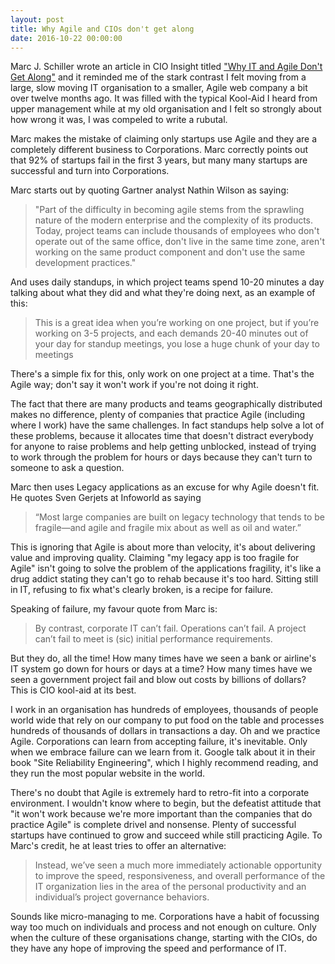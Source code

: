 ```yaml
---
layout: post
title: Why Agile and CIOs don't get along
date: 2016-10-22 00:00:00
---
```


Marc J. Schiller wrote an article in CIO Insight titled ["Why IT and Agile Don't Get Along"](http://www.cioinsight.com/it-management/expert-voices/why-it-and-agile-dont-get-along.html) and it reminded me of the stark contrast I felt moving from a large, slow moving IT organisation to a smaller, Agile web company a bit over twelve months ago. It was filled with the typical Kool-Aid I heard from upper management while at my old organisation and I felt so strongly about how wrong it was, I was compeled to write a rubutal.

Marc makes the mistake of claiming only startups use Agile and they are a completely different business to Corporations. Marc correctly points out that 92% of startups fail in the first 3 years, but many many startups are successful and turn into Corporations.

Marc starts out by quoting Gartner analyst Nathin Wilson as saying:

> "Part of the difficulty in becoming agile stems from the sprawling nature of the modern enterprise and the complexity of its products. Today, project teams can include thousands of employees who don't operate out of the same office, don't live in the same time zone, aren't working on the same product component and don't use the same development practices."

And uses daily standups, in which project teams spend 10-20 minutes a day talking about what they did and what they're doing next, as an example of this:

> This is a great idea when you’re working on one project, but if you’re working on 3-5 projects, and each demands 20-40 minutes out of your day for standup meetings, you lose a huge chunk of your day to meetings

There's a simple fix for this, only work on one project at a time. That's the Agile way; don't say it won't work if you're not doing it right.

The fact that there are many products and teams geographically distributed makes no difference, plenty of companies that practice Agile (including where I work) have the same challenges. In fact standups help solve a lot of these problems, because it allocates time that doesn't distract everybody for anyone to raise problems and help getting unblocked, instead of trying to work through the problem for hours or days because they can't turn to someone to ask a question.

Marc then uses Legacy applications as an excuse for why Agile doesn't fit. He quotes Sven Gerjets at Infoworld as saying

> “Most large companies are built on legacy technology that tends to be fragile—and agile and fragile mix about as well as oil and water.”

This is ignoring that Agile is about more than velocity, it's about delivering value and improving quality. Claiming "my legacy app is too fragile for Agile" isn't going to solve the problem of the applications fragility, it's like a drug addict stating they can't go to rehab because it's too hard. Sitting still in IT, refusing to fix what's clearly broken, is a recipe for failure.

Speaking of failure, my favour quote from Marc is:

> By contrast, corporate IT can’t fail. Operations can’t fail. A project can’t fail to meet is (sic) initial performance requirements.

But they do, all the time! How many times have we seen a bank or airline's IT system go down for hours or days at a time? How many times have we seen a government project fail and blow out costs by billions of dollars? This is CIO kool-aid at its best.

I work in an organisation has hundreds of employees, thousands of people world wide that rely on our company to put food on the table and processes hundreds of thousands of dollars in transactions a day. Oh and we practice Agile. Corporations can learn from accepting failure, it's inevitable. Only when we embrace failure can we learn from it. Google talk about it in their book "Site Reliability Engineering", which I highly recommend reading, and they run the most popular website in the world.

There's no doubt that Agile is extremely hard to retro-fit into a corporate environment. I wouldn't know where to begin, but the defeatist attitude that "it won't work because we're more important than the companies that do practice Agile" is complete drivel and nonsense. Plenty of successful startups have continued to grow and succeed while still practicing Agile.
To Marc's credit, he at least tries to offer an alternative:

> Instead, we’ve seen a much more immediately actionable opportunity to improve the speed, responsiveness, and overall performance of the IT organization lies in the area of the personal productivity and an individual’s project governance behaviors.

Sounds like micro-managing to me. Corporations have a habit of focussing way too much on individuals and process and not enough on culture. Only when the culture of these organisations change, starting with the CIOs, do they have any hope of improving the speed and performance of IT.
